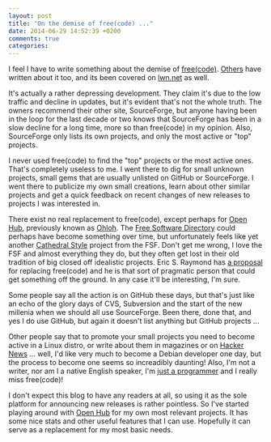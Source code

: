 ```yaml
---
layout: post
title: "On the demise of free(code) ..."
date: 2014-06-29 14:52:39 +0200
comments: true
categories: 
---
```


I feel I have to write something about the demise of
[free(code)](http://freecode.com).
[Others](http://esr.ibiblio.org/?p=5936) have written about it too,
and its been covered on [lwn.net](http://lwn.net/Articles/603403/) as
well.

It's actually a rather depressing development.  They claim it's due to
the low traffic and decline in updates, but it's evident that's not
the whole truth.  The owners recommend their other site, SourceForge,
but anyone having been in the loop for the last decade or two knows
that SourceForge has been in a slow decline for a long time, more so
than free(code) in my opinion.  Also, SourceForge only lists its own
projects, and only the most active or "top" projects.

I never used free(code) to find the "top" projects or the most active
ones.  That's completely useless to me.  I went there to dig for small
unknown projects, small gems that are usually unlisted on GitHub or
SourceForge.  I went there to publicize my own small creations, learn
about other similar projects and get a quick feedback on recent
changes of new releases to projects I was interested in.

There exist no real replacement to free(code), except perhaps for
[Open Hub](https://www.openhub.net/), previously known as
[Ohloh](http://www.ohloh.net).  The
[Free Software Directory](http://directory.fsf.org) could perhaps have
become something over time, but unfortunately feels like yet another
[Cathedral Style](http://www.catb.org/esr/writings/cathedral-bazaar/)
project from the FSF.  Don't get me wrong, I love the FSF and almost
everything they do, but they often get lost in their old tradition of
big closed off idealistic projects.  Eric S. Raymond has
[a proposal](http://esr.ibiblio.org/?p=5948) for replacing free(code)
and he is that sort of pragmatic person that could get something off
the ground.  In any case it'll be interesting, I'm sure.

Some people say all the action is on GitHub these days, but that's
just like an echo of the glory days of CVS, Subversion and the start
of the new millenia when we should all use SourceForge.  Been there,
done that, and yes I do use GitHub, but again it doesn't list anything
but GitHub projects ...

Other people say that to promote your small projects you need to
become active in a Linux distro, or write about them in magazines or
on [Hacker News](http://hackerne.ws) ... well, I'd like very much to
become a Debian developer one day, but the process to become one seems
so increadibly daunting!  Also, I'm not a writer, nor am I a native
English speaker, I'm
[just a programmer](http://c2.com/cgi/wiki?JustaProgrammer) and I
really miss free(code)!

I don't expect this blog to have any readers at all, so using it as
the sole platform for announcing new releases is rather pointless.  So
I've started playing around with
[Open Hub](https://www.openhub.net/accounts/troglobit) for my own most
relevant projects.  It has some nice stats and other useful features
that I can use.  Hopefully it can serve as a replacement for my most
basic needs.

